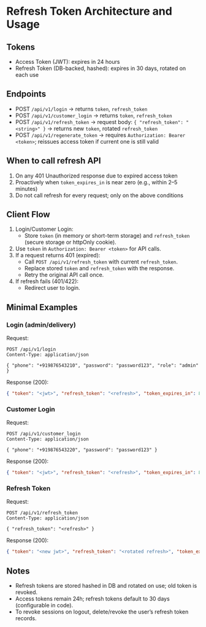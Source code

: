 # Refresh Token Architecture and Usage

## Tokens
- Access Token (JWT): expires in 24 hours
- Refresh Token (DB-backed, hashed): expires in 30 days, rotated on each use

## Endpoints
- POST `/api/v1/login` → returns `token`, `refresh_token`
- POST `/api/v1/customer_login` → returns `token`, `refresh_token`
- POST `/api/v1/refresh_token` → request body: `{ "refresh_token": "<string>" }` → returns new `token`, rotated `refresh_token`
- POST `/api/v1/regenerate_token` → requires `Authorization: Bearer <token>`; reissues access token if current one is still valid

## When to call refresh API
1. On any 401 Unauthorized response due to expired access token
2. Proactively when `token_expires_in` is near zero (e.g., within 2–5 minutes)
3. Do not call refresh for every request; only on the above conditions

## Client Flow
1. Login/Customer Login:
   - Store `token` (in memory or short-term storage) and `refresh_token` (secure storage or httpOnly cookie).
2. Use `token` in `Authorization: Bearer <token>` for API calls.
3. If a request returns 401 (expired):
   - Call `POST /api/v1/refresh_token` with current `refresh_token`.
   - Replace stored `token` and `refresh_token` with the response.
   - Retry the original API call once.
4. If refresh fails (401/422):
   - Redirect user to login.

## Minimal Examples

### Login (admin/delivery)
Request:
```http
POST /api/v1/login
Content-Type: application/json

{ "phone": "+919876543210", "password": "password123", "role": "admin" }
```
Response (200):
```json
{ "token": "<jwt>", "refresh_token": "<refresh>", "token_expires_in": 86400 }
```

### Customer Login
Request:
```http
POST /api/v1/customer_login
Content-Type: application/json

{ "phone": "+919876543220", "password": "password123" }
```
Response (200):
```json
{ "token": "<jwt>", "refresh_token": "<refresh>", "token_expires_in": 86400 }
```

### Refresh Token
Request:
```http
POST /api/v1/refresh_token
Content-Type: application/json

{ "refresh_token": "<refresh>" }
```
Response (200):
```json
{ "token": "<new jwt>", "refresh_token": "<rotated refresh>", "token_expires_in": 86400 }
```

## Notes
- Refresh tokens are stored hashed in DB and rotated on use; old token is revoked.
- Access tokens remain 24h; refresh tokens default to 30 days (configurable in code).
- To revoke sessions on logout, delete/revoke the user’s refresh token records.